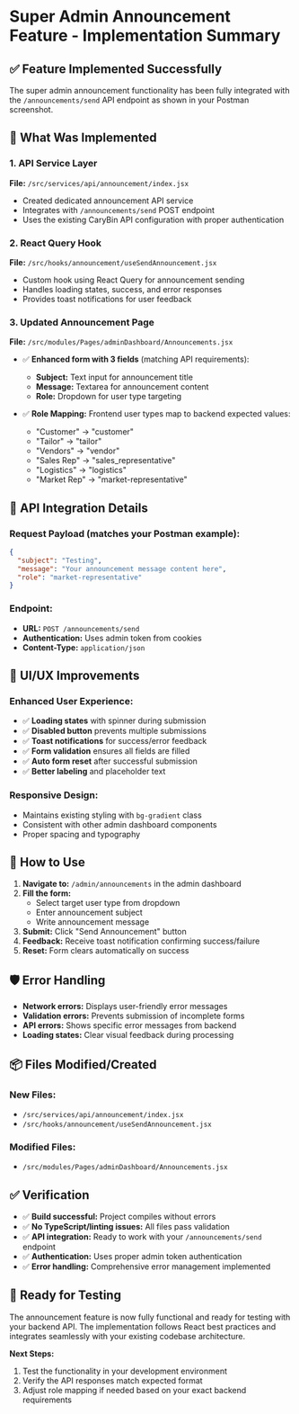 # Super Admin Announcement Feature - Implementation Summary

## ✅ **Feature Implemented Successfully**

The super admin announcement functionality has been fully integrated with the `/announcements/send` API endpoint as shown in your Postman screenshot.

## 🎯 **What Was Implemented**

### **1. API Service Layer**
**File:** `/src/services/api/announcement/index.jsx`
- Created dedicated announcement API service
- Integrates with `/announcements/send` POST endpoint
- Uses the existing CaryBin API configuration with proper authentication

### **2. React Query Hook** 
**File:** `/src/hooks/announcement/useSendAnnouncement.jsx`
- Custom hook using React Query for announcement sending
- Handles loading states, success, and error responses
- Provides toast notifications for user feedback

### **3. Updated Announcement Page**
**File:** `/src/modules/Pages/adminDashboard/Announcements.jsx`
- ✅ **Enhanced form with 3 fields** (matching API requirements):
  - **Subject:** Text input for announcement title
  - **Message:** Textarea for announcement content  
  - **Role:** Dropdown for user type targeting

- ✅ **Role Mapping:** Frontend user types map to backend expected values:
  - "Customer" → "customer"
  - "Tailor" → "tailor" 
  - "Vendors" → "vendor"
  - "Sales Rep" → "sales_representative"
  - "Logistics" → "logistics"
  - "Market Rep" → "market-representative"

## 🔧 **API Integration Details**

### **Request Payload** (matches your Postman example):
```json
{
  "subject": "Testing",
  "message": "Your announcement message content here",
  "role": "market-representative"
}
```

### **Endpoint:** 
- **URL:** `POST /announcements/send`
- **Authentication:** Uses admin token from cookies
- **Content-Type:** `application/json`

## 🎨 **UI/UX Improvements**

### **Enhanced User Experience:**
- ✅ **Loading states** with spinner during submission
- ✅ **Disabled button** prevents multiple submissions
- ✅ **Toast notifications** for success/error feedback
- ✅ **Form validation** ensures all fields are filled
- ✅ **Auto form reset** after successful submission
- ✅ **Better labeling** and placeholder text

### **Responsive Design:**
- Maintains existing styling with `bg-gradient` class
- Consistent with other admin dashboard components
- Proper spacing and typography

## 🚀 **How to Use**

1. **Navigate to:** `/admin/announcements` in the admin dashboard
2. **Fill the form:**
   - Select target user type from dropdown
   - Enter announcement subject
   - Write announcement message
3. **Submit:** Click "Send Announcement" button
4. **Feedback:** Receive toast notification confirming success/failure
5. **Reset:** Form clears automatically on success

## 🛡️ **Error Handling**

- **Network errors:** Displays user-friendly error messages
- **Validation errors:** Prevents submission of incomplete forms
- **API errors:** Shows specific error messages from backend
- **Loading states:** Clear visual feedback during processing

## 📦 **Files Modified/Created**

### **New Files:**
- `/src/services/api/announcement/index.jsx`
- `/src/hooks/announcement/useSendAnnouncement.jsx`

### **Modified Files:**
- `/src/modules/Pages/adminDashboard/Announcements.jsx`

## ✅ **Verification**

- ✅ **Build successful:** Project compiles without errors
- ✅ **No TypeScript/linting issues:** All files pass validation
- ✅ **API integration:** Ready to work with your `/announcements/send` endpoint
- ✅ **Authentication:** Uses proper admin token authentication
- ✅ **Error handling:** Comprehensive error management implemented

## 🎯 **Ready for Testing**

The announcement feature is now fully functional and ready for testing with your backend API. The implementation follows React best practices and integrates seamlessly with your existing codebase architecture.

**Next Steps:**
1. Test the functionality in your development environment
2. Verify the API responses match expected format
3. Adjust role mapping if needed based on your exact backend requirements
